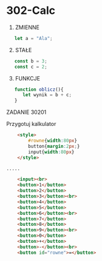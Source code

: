 # 302-Calc

1. ZMIENNE
```js
   let a = "Ala";
```
2. STAŁE
```js
   const b = 3;
   const c = 2;
```
3. FUNKCJE
```js
   function oblicz(){
      let wynik = b + c;
   }
```

ZADANIE 30201

Przygotuj kalkulator

```html
    <style>
        #rowne{width:80px}
        button{margin:2px;}
        input{width:80px}
    </style>

.....

    <input><br>
    <button>1</button>
    <button>2</button>
    <button>3</button><br>
    <button>4</button>
    <button>5</button>
    <button>6</button><br>
    <button>7</button>
    <button>8</button>
    <button>9</button><br>
    <button>0</button>
    <button>+</button>
    <button>-</button><br>
    <button id="rowne">=</button>

```
